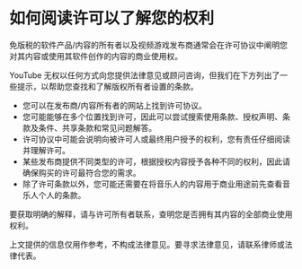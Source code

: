 # 如何阅读许可以了解您的权利

免版税的软件产品/内容的所有者以及视频游戏发布商通常会在许可协议中阐明您对其内容或使用其软件创作的内容的商业使用权。

YouTube 无权以任何方式向您提供法律意见或顾问咨询，但我们在下方列出了一些提示，以帮助您查找和了解版权所有者设置的条款。

* 您可以在发布商/内容所有者的网站上找到许可协议。
* 您可能能够在多个位置找到许可，因此可以尝试搜索使用条款、授权声明、条款及条件、共享条款和常见问题解答。
* 许可协议中可能会说明向被许可人或最终用户授予的权利，您有责任仔细阅读并理解许可。
* 某些发布商提供不同类型的许可，根据授权内容授予各种不同的权利，因此请确保购买的许可最符合您的需求。
* 除了许可条款以外，您可能还需要在将音乐人的内容用于商业用途前先查看音乐人个人的条款。

要获取明确的解释，请与许可所有者联系，查明您是否拥有其内容的全部商业使用权利。

 

上文提供的信息仅用作参考，不构成法律意见。要寻求法律意见，请联系律师或法律代表。